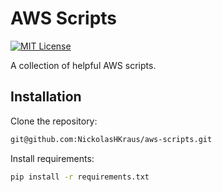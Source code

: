 # AWS Scripts

[![MIT License](https://img.shields.io/badge/License-MIT-blue.svg)](https://github.com/NickolasHKraus/aws-scripts/blob/master/LICENSE)

A collection of helpful AWS scripts.

## Installation

Clone the repository:

```bash
git@github.com:NickolasHKraus/aws-scripts.git
```

Install requirements:

```bash
pip install -r requirements.txt
```
